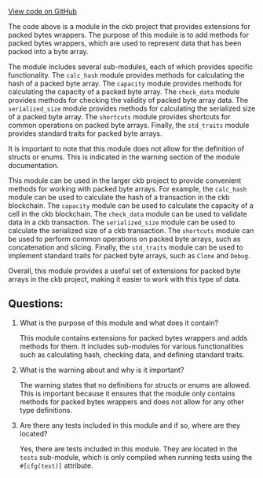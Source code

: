 [View code on GitHub](https://github.com/nervosnetwork/ckb/util/types/src/extension/mod.rs)

The code above is a module in the ckb project that provides extensions for packed bytes wrappers. The purpose of this module is to add methods for packed bytes wrappers, which are used to represent data that has been packed into a byte array. 

The module includes several sub-modules, each of which provides specific functionality. The `calc_hash` module provides methods for calculating the hash of a packed byte array. The `capacity` module provides methods for calculating the capacity of a packed byte array. The `check_data` module provides methods for checking the validity of packed byte array data. The `serialized_size` module provides methods for calculating the serialized size of a packed byte array. The `shortcuts` module provides shortcuts for common operations on packed byte arrays. Finally, the `std_traits` module provides standard traits for packed byte arrays.

It is important to note that this module does not allow for the definition of structs or enums. This is indicated in the warning section of the module documentation. 

This module can be used in the larger ckb project to provide convenient methods for working with packed byte arrays. For example, the `calc_hash` module can be used to calculate the hash of a transaction in the ckb blockchain. The `capacity` module can be used to calculate the capacity of a cell in the ckb blockchain. The `check_data` module can be used to validate data in a ckb transaction. The `serialized_size` module can be used to calculate the serialized size of a ckb transaction. The `shortcuts` module can be used to perform common operations on packed byte arrays, such as concatenation and slicing. Finally, the `std_traits` module can be used to implement standard traits for packed byte arrays, such as `Clone` and `Debug`.

Overall, this module provides a useful set of extensions for packed byte arrays in the ckb project, making it easier to work with this type of data.
## Questions: 
 1. What is the purpose of this module and what does it contain?
    
    This module contains extensions for packed bytes wrappers and adds methods for them. It includes sub-modules for various functionalities such as calculating hash, checking data, and defining standard traits.

2. What is the warning about and why is it important?
    
    The warning states that no definitions for structs or enums are allowed. This is important because it ensures that the module only contains methods for packed bytes wrappers and does not allow for any other type definitions.

3. Are there any tests included in this module and if so, where are they located?
    
    Yes, there are tests included in this module. They are located in the `tests` sub-module, which is only compiled when running tests using the `#[cfg(test)]` attribute.